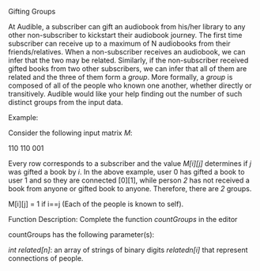 Gifting Groups

At Audible, a subscriber can gift an audiobook from his/her library to any other non-subscriber to kickstart their audiobook journey. 
The first time subscriber can receive up to a maximum of N audiobooks from their friends/relatives. When a non-subscriber receives an audiobook, we can 
infer that the two may be related. Similarly, if the non-subscriber received gifted books from two other subscribers, we can 
infer that all of them are related and the three of them form a *group*. More formally, a *group* is composed of all of the people who known one another, 
whether directly or transitively. Audible would like your help finding out the number of such distinct groups from the input data.

Example:

Consider the following input matrix *_M_*:

110
110
001

Every row corresponds to a subscriber and the value *_M[i][j]_* determines if _*j*_ was gifted a book by *_i_*. In the above example, 
user 0 has gifted a book to user 1 and so they are connected [0][1], while person _2_ has not received a book from anyone or gifted book to anyone. Therefore, there
are _2_ groups. 

M[i][j] = 1 if i==j (Each of the people is known to self). 

Function Description:
Complete the function _countGroups_ in the editor 

countGroups has the following parameter(s):

_int related[n]_: an array of strings of binary digits _relatedn[i]_ that represent connections of people.
